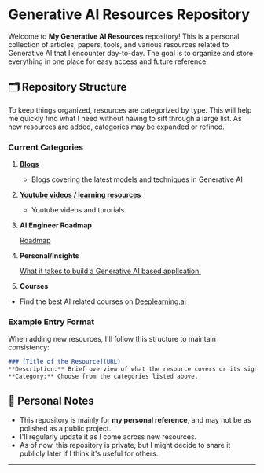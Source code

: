 # Generative AI Resources Repository

Welcome to **My Generative AI Resources** repository! This is a personal collection of articles, papers, tools, and various resources related to Generative AI that I encounter day-to-day. The goal is to organize and store everything in one place for easy access and future reference.

## 🗂️ Repository Structure

To keep things organized, resources are categorized by type. This will help me quickly find what I need without having to sift through a large list. As new resources are added, categories may be expanded or refined.

### Current Categories

1. [ **Blogs**](/docs/Blogs.md)
   - Blogs covering the latest models and techniques in Generative AI
  
2. **[Youtube videos / learning resources](/docs/youtube.md)**
   - Youtube videos and turorials.
  
3. **AI Engineer Roadmap**

   [Roadmap](https://roadmap.sh/ai-engineer)

4. **Personal/Insights**

   [What it takes to build a Generative AI based application.](https://medium.com/@siddharthchopda03/what-it-takes-to-build-a-generative-ai-based-application-720e8c0b8b5f)

5. **Courses**
  - Find the best AI related courses on [Deeplearning.ai](https://learn.deeplearning.ai/)
### Example Entry Format

When adding new resources, I'll follow this structure to maintain consistency:

```markdown
### [Title of the Resource](URL)
**Description:** Brief overview of what the resource covers or its significance.
**Category:** Choose from the categories listed above.
```

## 📌 Personal Notes

- This repository is mainly for **my personal reference**, and may not be as polished as a public project.
- I'll regularly update it as I come across new resources.
- As of now, this repository is private, but I might decide to share it publicly later if I think it's useful for others.

---
